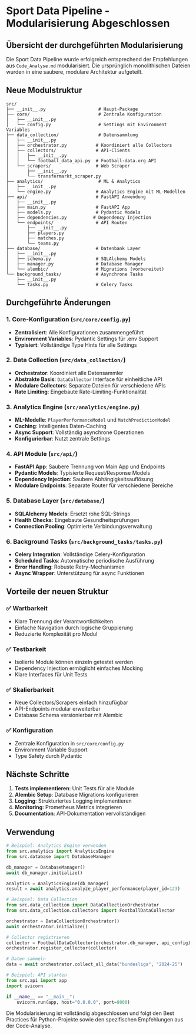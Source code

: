 # Sport Data Pipeline - Modularisierung Abgeschlossen

## Übersicht der durchgeführten Modularisierung

Die Sport Data Pipeline wurde erfolgreich entsprechend der Empfehlungen aus `Code_Analyse.md` modularisiert. Die ursprünglich monolithischen Dateien wurden in eine saubere, modulare Architektur aufgeteilt.

## Neue Modulstruktur

```
src/
├── __init__.py                    # Haupt-Package
├── core/                          # Zentrale Konfiguration
│   ├── __init__.py
│   └── config.py                  # Settings mit Environment Variables
├── data_collection/               # Datensammlung
│   ├── __init__.py
│   ├── orchestrator.py           # Koordiniert alle Collectors
│   ├── collectors/               # API-Clients
│   │   ├── __init__.py
│   │   └── football_data_api.py  # Football-data.org API
│   └── scrapers/                 # Web Scraper
│       ├── __init__.py
│       └── transfermarkt_scraper.py
├── analytics/                     # ML & Analytics
│   ├── __init__.py
│   └── engine.py                 # Analytics Engine mit ML-Modellen
├── api/                          # FastAPI Anwendung
│   ├── __init__.py
│   ├── main.py                   # FastAPI App
│   ├── models.py                 # Pydantic Models
│   ├── dependencies.py          # Dependency Injection
│   └── endpoints/                # API Routen
│       ├── __init__.py
│       ├── players.py
│       ├── matches.py
│       └── teams.py
├── database/                     # Datenbank Layer
│   ├── __init__.py
│   ├── schema.py                 # SQLAlchemy Models
│   ├── manager.py                # Database Manager
│   └── alembic/                  # Migrations (vorbereitet)
└── background_tasks/             # Asynchrone Tasks
    ├── __init__.py
    └── tasks.py                  # Celery Tasks
```

## Durchgeführte Änderungen

### 1. Core-Konfiguration (`src/core/config.py`)
- **Zentralisiert**: Alle Konfigurationen zusammengeführt
- **Environment Variables**: Pydantic Settings für .env Support
- **Typisiert**: Vollständige Type Hints für alle Settings

### 2. Data Collection (`src/data_collection/`)
- **Orchestrator**: Koordiniert alle Datensammler
- **Abstrakte Basis**: `DataCollector` Interface für einheitliche API
- **Modulare Collectors**: Separate Dateien für verschiedene APIs
- **Rate Limiting**: Eingebaute Rate-Limiting-Funktionalität

### 3. Analytics Engine (`src/analytics/engine.py`)
- **ML-Modelle**: `PlayerPerformanceModel` und `MatchPredictionModel`
- **Caching**: Intelligentes Daten-Caching
- **Async Support**: Vollständig asynchrone Operationen
- **Konfigurierbar**: Nutzt zentrale Settings

### 4. API Module (`src/api/`)
- **FastAPI App**: Saubere Trennung von Main App und Endpoints
- **Pydantic Models**: Typisierte Request/Response Models
- **Dependency Injection**: Saubere Abhängigkeitsauflösung
- **Modulare Endpoints**: Separate Router für verschiedene Bereiche

### 5. Database Layer (`src/database/`)
- **SQLAlchemy Models**: Ersetzt rohe SQL-Strings
- **Health Checks**: Eingebaute Gesundheitsprüfungen
- **Connection Pooling**: Optimierte Verbindungsverwaltung

### 6. Background Tasks (`src/background_tasks/tasks.py`)
- **Celery Integration**: Vollständige Celery-Konfiguration
- **Scheduled Tasks**: Automatische periodische Ausführung
- **Error Handling**: Robuste Retry-Mechanismen
- **Async Wrapper**: Unterstützung für async Funktionen

## Vorteile der neuen Struktur

### ✅ Wartbarkeit
- Klare Trennung der Verantwortlichkeiten
- Einfache Navigation durch logische Gruppierung
- Reduzierte Komplexität pro Modul

### ✅ Testbarkeit
- Isolierte Module können einzeln getestet werden
- Dependency Injection ermöglicht einfaches Mocking
- Klare Interfaces für Unit Tests

### ✅ Skalierbarkeit
- Neue Collectors/Scrapers einfach hinzufügbar
- API-Endpoints modular erweiterbar
- Database Schema versionierbar mit Alembic

### ✅ Konfiguration
- Zentrale Konfiguration in `src/core/config.py`
- Environment Variable Support
- Type Safety durch Pydantic


## Nächste Schritte

1. **Tests implementieren**: Unit Tests für alle Module
2. **Alembic Setup**: Database Migrations konfigurieren
3. **Logging**: Strukturiertes Logging implementieren
4. **Monitoring**: Prometheus Metrics integrieren
5. **Documentation**: API-Dokumentation vervollständigen

## Verwendung

```python
# Beispiel: Analytics Engine verwenden
from src.analytics import AnalyticsEngine
from src.database import DatabaseManager

db_manager = DatabaseManager()
await db_manager.initialize()

analytics = AnalyticsEngine(db_manager)
result = await analytics.analyze_player_performance(player_id=123)
```

```python
# Beispiel: Data Collection
from src.data_collection import DataCollectionOrchestrator
from src.data_collection.collectors import FootballDataCollector

orchestrator = DataCollectionOrchestrator()
await orchestrator.initialize()

# Collector registrieren
collector = FootballDataCollector(orchestrator.db_manager, api_config)
orchestrator.register_collector(collector)

# Daten sammeln
data = await orchestrator.collect_all_data("bundesliga", "2024-25")
```

```python
# Beispiel: API starten
from src.api import app
import uvicorn

if __name__ == "__main__":
    uvicorn.run(app, host="0.0.0.0", port=8000)
```

Die Modularisierung ist vollständig abgeschlossen und folgt den Best Practices für Python-Projekte sowie den spezifischen Empfehlungen aus der Code-Analyse.
